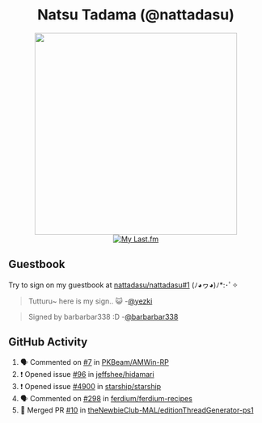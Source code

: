 <div align="center">

# Natsu Tadama (@nattadasu)

[<img width="400" src="https://spotify.nattadeploy.my.id/api?theme=dark&scan=true">](https://open.spotify.com/user/nattadasu)<br>
[![My Last.fm](https://lastfm.nattadeploy.my.id/api?user=nattadasu&loved=true)](https://www.last.fm/user/nattadasu)
</div>

## Guestbook

Try to sign on my guestbook at [nattadasu/nattadasu#1](https://github.com/nattadasu/nattadasu/issues/1) (ﾉ◕ヮ◕)ﾉ\*:･ﾟ✧

<!--START:guestbook-->
> Tutturu~  here is my sign.. :smiley_cat: 
> -[@yezki](https://github.com/yezki)

> Signed by barbarbar338 :D
> -[@barbarbar338](https://github.com/barbarbar338)
<!--END:guestbook-->

## GitHub Activity
<!--START_SECTION:activity-->
1. 🗣 Commented on [#7](https://github.com/PKBeam/AMWin-RP/issues/7) in [PKBeam/AMWin-RP](https://github.com/PKBeam/AMWin-RP)
2. ❗️ Opened issue [#96](https://github.com/jeffshee/hidamari/issues/96) in [jeffshee/hidamari](https://github.com/jeffshee/hidamari)
3. ❗️ Opened issue [#4900](https://github.com/starship/starship/issues/4900) in [starship/starship](https://github.com/starship/starship)
4. 🗣 Commented on [#298](https://github.com/ferdium/ferdium-recipes/issues/298) in [ferdium/ferdium-recipes](https://github.com/ferdium/ferdium-recipes)
5. 🎉 Merged PR [#10](https://github.com/theNewbieClub-MAL/editionThreadGenerator-ps1/pull/10) in [theNewbieClub-MAL/editionThreadGenerator-ps1](https://github.com/theNewbieClub-MAL/editionThreadGenerator-ps1)
<!--END_SECTION:activity-->
